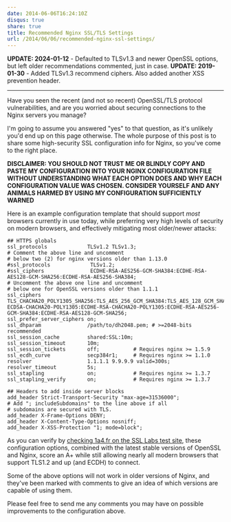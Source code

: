 ```yaml
---
date: 2014-06-06T16:24:10Z
disqus: true
share: true
title: Recommended Nginx SSL/TLS Settings
url: /2014/06/06/recommended-nginx-ssl-settings/
---
```


**UPDATE: 2024-01-12** - Defaulted to TLSv1.3 and newer OpenSSL options, but left older recommendations commented, just in case.
**UPDATE: 2019-01-30** - Added TLSv1.3 recommend ciphers. Also added another XSS prevention header.

---

Have you seen the recent (and not so recent) OpenSSL/TLS protocol vulnerabilities, and are you worried about securing connections to the Nginx servers you manage?

I'm going to assume you answered "yes" to that question, as it's unlikely you'd end up on this page otherwise. The whole purpose of this post is to share some high-security SSL configuration info for Nginx, so you've come to the right place.

**DISCLAIMER: YOU SHOULD NOT TRUST ME OR BLINDLY COPY AND PASTE MY CONFIGURATION INTO YOUR NGINX CONFIGURATION FILE WITHOUT UNDERSTANDING WHAT EACH OPTION DOES AND WHY EACH CONFIGURATION VALUE WAS CHOSEN. CONSIDER YOURSELF AND ANY ANIMALS HARMED BY USING MY CONFIGURATION SUFFICIENTLY WARNED**

Here is an example configuration template that should support _most_ browsers currently in use today, while preferring very high levels of security on modern browsers, and effectively mitigating most older/newer attacks:

```nginx
## HTTPS globals
ssl_protocols             TLSv1.2 TLSv1.3;
# Comment the above line and uncomment
# below two (2) for nginx versions older than 1.13.0
#ssl_protocols             TLSv1.2;
#ssl_ciphers               ECDHE-RSA-AES256-GCM-SHA384:ECDHE-RSA-AES128-GCM-SHA256:ECDHE-RSA-AES256-SHA384;
# Uncomment the above one line and uncomment
# below one for OpenSSL versions older than 1.1.1
ssl_ciphers               TLS_CHACHA20_POLY1305_SHA256:TLS_AES_256_GCM_SHA384:TLS_AES_128_GCM_SHA256:ECDHE-ECDSA-CHACHA20-POLY1305:ECDHE-RSA-CHACHA20-POLY1305:ECDHE-RSA-AES256-GCM-SHA384:ECDHE-RSA-AES128-GCM-SHA256;
ssl_prefer_server_ciphers on;
ssl_dhparam               /path/to/dh2048.pem; # >=2048-bits recommended
ssl_session_cache         shared:SSL:10m;
ssl_session_timeout       10m;
ssl_session_tickets       off;           # Requires nginx >= 1.5.9
ssl_ecdh_curve            secp384r1;     # Requires nginx >= 1.1.0
resolver                  1.1.1.1 9.9.9.9 valid=300s;
resolver_timeout          5s;
ssl_stapling              on;            # Requires nginx >= 1.3.7
ssl_stapling_verify       on;            # Requires nginx >= 1.3.7

## Headers to add inside server blocks
add_header Strict-Transport-Security "max-age=31536000";
# Add "; includeSubdomains" to the line above if all
# subdomains are secured with TLS.
add_header X-Frame-Options DENY;
add_header X-Content-Type-Options nosniff;
add_header X-XSS-Protection "1; mode=block";
```

As you can verify by [checking 1a4.fr on the SSL Labs test site](https://www.ssllabs.com/ssltest/analyze.html?d=1a4.fr), these configuration options, combined with the latest stable versions of OpenSSL and Nginx, score an A+ while still allowing nearly all modern browsers that support TLS1.2 and up (and ECDH) to connect.

Some of the above options will not work in older versions of Nginx, and they've been marked with comments to give an idea of which versions are capable of using them.

Please feel free to send me any comments you may have on possible improvements to the configuration above.
